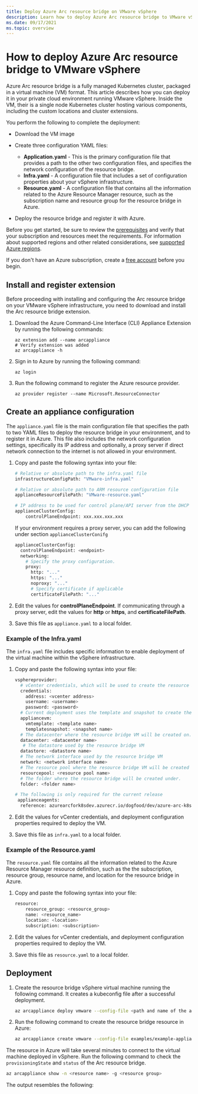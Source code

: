 ```yaml
---
title: Deploy Azure Arc resource bridge on VMware vSphere
description: Learn how to deploy Azure Arc resource bridge to VMware vSphere.
ms.date: 09/17/2021
ms.topic: overview
---
```


# How to deploy Azure Arc resource bridge to VMware vSphere

Azure Arc resource bridge is a fully managed Kubernetes cluster, packaged in a virtual machine (VM) format. This article describes how you can deploy it in your private cloud environment running VMware vSphere. Inside the VM, their is a single node Kubernetes cluster hosting various components, including the custom locations and cluster extensions.

You perform the following to complete the deployment:

- Download the VM image
- Create three configuration YAML files:
    - **Application.yaml** - This is the primary configuration file that provides a path to the other two configuration files, and specifies the network configuration of the resource bridge.
    - **Infra.yaml** - A configuration file that includes a set of configuration properties about your vSphere infrastructure. 
    - **Resource.yaml** - A configuration file that contains all the information related to the Azure Resource Manager resource, such as the subscription name and resource group for the resource bridge in Azure.

- Deploy the resource bridge and register it with Azure.

Before you get started, be sure to review the [prerequisites](overview.md#prerequisites) and verify that your subscription and resources meet the requirements. For information about supported regions and other related considerations, see [supported Azure regions](overview.md#supported-regions).

If you don't have an Azure subscription, create a [free account](https://azure.microsoft.com/free/?WT.mc_id=A261C142F) before you begin.

## Install and register extension

Before proceeding with installing and configuring the Arc resource bridge on your VMware vSphere infrastructure, you need to download and install the Arc resource bridge extension.  

1. Download the Azure Command-Line Interface (CLI) Appliance Extension by running the following commands:

   ```azurecli
   az extension add --name arcappliance
   # Verify extension was added
   az arcappliance -h 
   ```

2. Sign in to Azure by running the following command:

   ```azurecli
   az login
   ```

3. Run the following command to register the Azure resource provider. 

   ```azurecli
   az provider register --name Microsoft.ResourceConnector
   ```

## Create an appliance configuration 

The `appliance.yaml` file is the main configuration file that specifies the path to two YAML files to deploy the resource bridge in your environment, and to register it in Azure. This file also includes the network configuration settings, specifically its IP address and optionally, a proxy server if direct network connection to the internet is not allowed in your environment.  

1. Copy and paste the following syntax into your file:

    ```bash
    # Relative or absolute path to the infra.yaml file
    infrastructureConfigPath: "VMware-infra.yaml"
    
    # Relative or absolute path to ARM resource configuration file
    applianceResourceFilePath: "VMware-resource.yaml"
    
    # IP address to be used for control plane/API server from the DHCP range available in the environment. This IP address must be reserved for this, and can't be changed. If it is changed, the resource bridge will not be reachable by all the other Arc agents and services.
    applianceClusterConfig:
        controlPlaneEndpoint: xxx.xxx.xxx.xxx
    ```

    If your environment requires a proxy server, you can add the following under section `applianceClusterConifg`
    
    ```bash
    applianceClusterConfig:
      controlPlaneEndpoint: <endpoint>
      networking:
        # Specify the proxy configuration.
        proxy:
          http: "..."
          https: "..."
          noproxy: "..."
          # Specify certificate if applicable
          certificateFilePath: "..."
    ```

2. Edit the values for **controlPlaneEndpoint**. If communicating through a proxy server, edit the values for **http** or **https**, and **certificateFilePath**. 

3. Save this file as `appliance.yaml` to a local folder.

### Example of the Infra.yaml

The `infra.yaml` file includes specific information to enable deployment of the virtual machine within the vSphere infrastructure.  

1. Copy and paste the following syntax into your file:

    ```sh
    vsphereprovider:
      # vCenter credentials, which will be used to create the resource bridge.
      credentials:
        address: <vcenter address>
        username: <username>
        password: <password>
      # Current deployment uses the template and snapshot to create the resource bridge VM.
      appliancevm:
        vmtemplate: <template name>
        templatesnapshot: <snapshot name>
      # The datacenter where the resource bridge VM will be created on.
      datacenter: <datacenter name>
       # The datastore used by the resource bridge VM
      datastore: <datastore name>
      # The network interface used by the resource bridge VM
      network: <network interface name>
      # The resource pool where the resource bridge VM will be created on.
      resourcepool: <resource pool name>
      # The folder where the resource bridge will be created under.
      folder: <folder name>
    
    # The following is only required for the current release
     applianceagents:
      reference: azurearcfork8sdev.azurecr.io/dogfood/dev/azure-arc-k8sagents:0.1.485-dev
    ```

2. Edit the values for vCenter credentials, and deployment configuration properties required to deploy the VM.

3. Save this file as `infra.yaml` to a local folder.
 
### Example of the Resource.yaml

The `resource.yaml` file contains all the information related to the Azure Resource Manager resource definition, such as the the subscription, resource group, resource name, and location for the resource bridge in Azure.

1. Copy and paste the following syntax into your file:

    ```bash
    resource:
        resource_group: <resource_group>
        name: <resource_name>
        location: <location>
        subscription: <subscription>
    ```

2. Edit the values for vCenter credentials, and deployment configuration properties required to deploy the VM.

3. Save this file as `resource.yaml` to a local folder.

## Deployment

1. Create the resource bridge vSphere virtual machine running the following command. It creates a kubeconfig file after a successful deployment.

    ```bash
    az arcappliance deploy vmware --config-file <path and name of the appliance.yaml> --out-file kubeconfig
    ```

2. Run the following command to create the resource bridge resource in Azure:

    ```bash
    az arcappliance create vmware --config-file examples/example-appliance.yaml --kubeconfig <path to kubeconfig created above>
    ```

The resource in Azure will take several minutes to connect to the virtual machine deployed in vSphere. Run the following command to check the `provisioningState` and `status` of the Arc resource bridge.  

```bash
az arcappliance show -n <resource name> -g <resource group>
```

The output resembles the following: